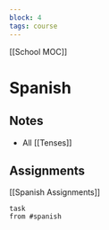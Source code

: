 ```yaml
---
block: 4
tags: course
---
```


[[School MOC]]
# Spanish

## Notes
- All [[Tenses]]

## Assignments
[[Spanish Assignments]]
```dataview
task
from #spanish 
```

